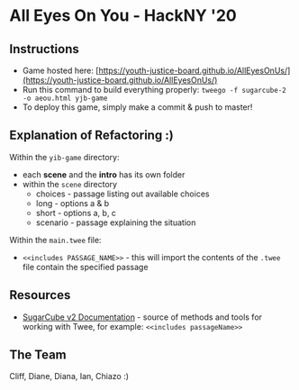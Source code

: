 # All Eyes On You - HackNY '20

## Instructions 
* Game hosted here: [https://youth-justice-board.github.io/AllEyesOnUs/](https://youth-justice-board.github.io/AllEyesOnUs/)
* Run this command to build everything properly: `tweego -f sugarcube-2 -o aeou.html yjb-game`
* To deploy this game, simply make a commit & push to master!

## Explanation of Refactoring :)
Within the `yib-game` directory:
* each **scene** and the **intro** has its own folder 
* within the `scene` directory
    * choices - passage listing out available choices
    * long - options a & b
    * short - options a, b, c
    * scenario - passage explaining the situation

Within the `main.twee` file:
* `<<includes PASSAGE_NAME>>` - this will import the contents of the `.twee` file contain the specified passage

## Resources
* [SugarCube v2 Documentation](https://www.motoslave.net/sugarcube/2/docs/) - source of methods and tools for working with Twee, for example: `<<includes passageName>>`

## The Team
Cliff, Diane, Diana, Ian, Chiazo :)



